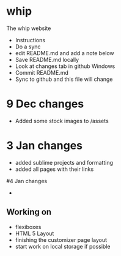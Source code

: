 # whip
The whip website

+ Instructions
+ Do a sync
+ edit README.md and add a note below
+ Save README.md locally
+ Look at changes tab in github Windows 
+ Commit README.md
+ Sync to github and this file will change

# 9 Dec changes

+ Added some stock images to /assets

# 3 Jan changes

+ added sublime projects and formatting
+ added all pages with their links

#4 Jan changes

+ 

## Working on

+ flexiboxes
+ HTML 5 Layout
+ finishing the customizer page layout
+ start work on local storage if possible
